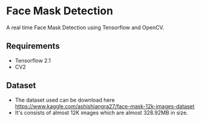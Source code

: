 # Face Mask Detection
A real time Face Mask Detection using Tensorflow and OpenCV.

## Requirements
- Tensorflow 2.1
- CV2
## Dataset
- The dataset used can be download here https://www.kaggle.com/ashishjangra27/face-mask-12k-images-dataset
- It's consists of almost 12K images which are almost 328.92MB in size.
